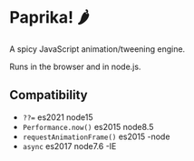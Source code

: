 # Paprika! 🌶
A spicy JavaScript animation/tweening engine.

Runs in the browser and in node.js.

## Compatibility
+ `??=` es2021 node15
+ `Performance.now()` es2015 node8.5
+ `requestAnimationFrame()` es2015 -node
+ `async` es2017 node7.6 -IE